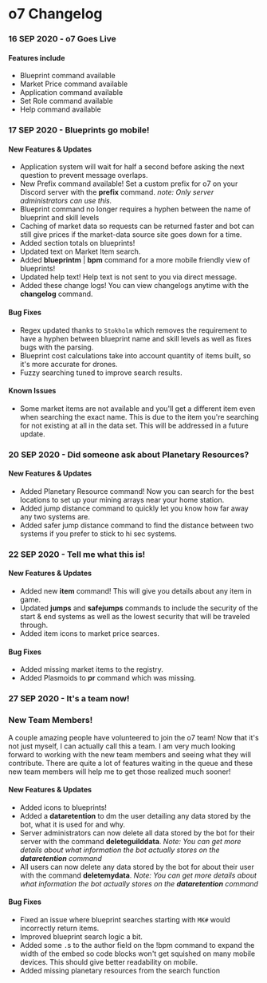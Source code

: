 # o7 Changelog

### 16 SEP 2020 - o7 Goes Live
#### Features include
 * Blueprint command available
 * Market Price command available
 * Application command available
 * Set Role command available
 * Help command available

### 17 SEP 2020 - Blueprints go mobile!
#### New Features & Updates
 * Application system will wait for half a second before asking the next question to prevent message overlaps.
 * New Prefix command available! Set a custom prefix for o7 on your Discord server with the **prefix** command. *note: Only server administrators can use this.*
 * Blueprint command no longer requires a hyphen between the name of blueprint and skill levels
 * Caching of market data so requests can be returned faster and bot can still give prices if the market-data source site goes down for a time.
 * Added section totals on blueprints!
 * Updated text on Market Item search.
 * Added **blueprintm** | **bpm** command for a more mobile friendly view of blueprints!
 * Updated help text! Help text is not sent to you via direct message.
 * Added these change logs! You can view changelogs anytime with the **changelog** command.

#### Bug Fixes
 * Regex updated thanks to `Stokholm` which removes the requirement to have a hyphen between blueprint name and skill levels as well as fixes bugs with the parsing.
 * Blueprint cost calculations take into account quantity of items built, so it's more accurate for drones.
 * Fuzzy searching tuned to improve search results.
 
#### Known Issues
 * Some market items are not available and you'll get a different item even when searching the exact name. This is due to the item you're searching for not existing at all in the data set. This will be addressed in a future update.
 
### 20 SEP 2020 - Did someone ask about Planetary Resources?
#### New Features & Updates
 * Added Planetary Resource command! Now you can search for the best locations to set up your mining arrays near your home station.
 * Added jump distance command to quickly let you know how far away any two systems are.
 * Added safer jump distance command to find the distance between two systems if you prefer to stick to hi sec systems.

### 22 SEP 2020 - Tell me what this is!
#### New Features & Updates
 * Added new **item** command! This will give you details about any item in game.
 * Updated **jumps** and **safejumps** commands to include the security of the start & end systems as well as the lowest security that will be traveled through.
 * Added item icons to market price searces.
 
#### Bug Fixes
 * Added missing market items to the registry.
 * Added Plasmoids to **pr** command which was missing.

### 27 SEP 2020 - It's a team now!
### New Team Members!
A couple amazing people have volunteered to join the o7 team! Now that it's not just myself, I can actually call this a team. I am very much looking forward to working with the new team members and seeing what they will contribute. There are quite a lot of features waiting in the queue and these new team members will help me to get those realized much sooner!

#### New Features & Updates
 * Added icons to blueprints!
 * Added a **dataretention** to dm the user detailing any data stored by the bot, what it is used for and why.
 * Server administrators can now delete all data stored by the bot for their server with the command **deleteguilddata**. *Note: You can get more details about what information the bot actually stores on the **dataretention** command*
 * All users can now delete any data stored by the bot for about their user with the command **deletemydata**. *Note: You can get more details about what information the bot actually stores on the **dataretention** command*
 
#### Bug Fixes
 * Fixed an issue where blueprint searches starting with `MK#` would incorrectly return items.
 * Improved blueprint search logic a bit.
 * Added some `.`s to the author field on the !bpm command to expand the width of the embed so code blocks won't get squished on many mobile devices. This should give better readability on mobile.
 * Added missing planetary resources from the search function



